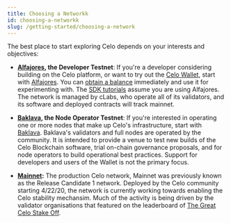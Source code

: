 ```yaml
---
title: Choosing a Networkk
id: choosing-a-networkk
slug: /getting-started/choosing-a-network
---
```


The best place to start exploring Celo depends on your interests and objectives:

- **[Alfajores](/getting-started/alfajores-testnet), the Developer Testnet**: If you're a developer considering building on the Celo platform, or want to try out the [Celo Wallet](https://celo.org/build/wallet), start with [Alfajores](/getting-started/alfajores-testnet). You can [obtain a balance](https://celo.org/build/faucet) immediately and use it for experimenting with. The [SDK tutorials](/developer-guide/start) assume you are using Alfajores. The network is managed by cLabs, who operate all of its validators, and its software and deployed contracts will track mainnet.

- **[Baklava](/getting-started/baklava-testnet), the Node Operator Testnet**: If you're interested in operating one or more nodes that make up Celo's infrastructure, start with [Baklava](/getting-started/baklava-testnet). Baklava's validators and full nodes are operated by the community. It is intended to provide a venue to test new builds of the Celo Blockchain software, trial on-chain governance proposals, and for node operators to build operational best practices. Support for developers and users of the Wallet is not the primary focus.

- **[Mainnet](/getting-started/mainnet):** The production Celo network, Mainnet was previously known as the Release Candidate 1 network. Deployed by the Celo community starting 4/22/20, the network is currently working towards enabling the Celo stability mechansim. Much of the activity is being driven by the validator organisations that featured on the leaderboard of [The Great Celo Stake Off](https://forum.celo.org/t/the-great-celo-stake-off-the-details/136).
